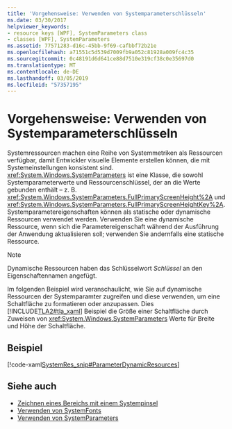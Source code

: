 ```yaml
---
title: 'Vorgehensweise: Verwenden von Systemparameterschlüsseln'
ms.date: 03/30/2017
helpviewer_keywords:
- resource keys [WPF], SystemParameters class
- classes [WPF], SystemParameters
ms.assetid: 77571283-d16c-45bb-9f69-cafbbf72b21e
ms.openlocfilehash: a71551c5d539d7009fb9a052c81928a009fc4c35
ms.sourcegitcommit: 0c48191d6d641ce88d7510e319cf38c0e35697d0
ms.translationtype: MT
ms.contentlocale: de-DE
ms.lasthandoff: 03/05/2019
ms.locfileid: "57357195"
---
```

# <a name="how-to-use-system-parameters-keys"></a>Vorgehensweise: Verwenden von Systemparameterschlüsseln
Systemressourcen machen eine Reihe von Systemmetriken als Ressourcen verfügbar, damit Entwickler visuelle Elemente erstellen können, die mit Systemeinstellungen konsistent sind. <xref:System.Windows.SystemParameters> ist eine Klasse, die sowohl Systemparameterwerte und Ressourcenschlüssel, der an die Werte gebunden enthält – z. B. <xref:System.Windows.SystemParameters.FullPrimaryScreenHeight%2A> und <xref:System.Windows.SystemParameters.FullPrimaryScreenHeightKey%2A>. Systemparametereigenschaften können als statische oder dynamische Ressourcen verwendet werden. Verwenden Sie eine dynamische Ressource, wenn sich die Parametereigenschaft während der Ausführung der Anwendung aktualisieren soll; verwenden Sie andernfalls eine statische Ressource.  
  
> [!NOTE]
>  Dynamische Ressourcen haben das Schlüsselwort *Schlüssel* an den Eigenschaftennamen angefügt.  
  
 Im folgenden Beispiel wird veranschaulicht, wie Sie auf dynamische Ressourcen der Systemparamter zugreifen und diese verwenden, um eine Schaltfläche zu formatieren oder anzupassen. Dies [!INCLUDE[TLA2#tla_xaml](../../../../includes/tla2sharptla-xaml-md.md)] Beispiel die Größe einer Schaltfläche durch Zuweisen von <xref:System.Windows.SystemParameters> Werte für Breite und Höhe der Schaltfläche.  
  
## <a name="example"></a>Beispiel  
 [!code-xaml[SystemRes_snip#ParameterDynamicResources](~/samples/snippets/csharp/VS_Snippets_Wpf/SystemRes_snip/CSharp/MyApp.xaml#parameterdynamicresources)]  
  
## <a name="see-also"></a>Siehe auch
- [Zeichnen eines Bereichs mit einem Systempinsel](../graphics-multimedia/how-to-paint-an-area-with-a-system-brush.md)
- [Verwenden von SystemFonts](how-to-use-systemfonts.md)
- [Verwenden von SystemParameters](how-to-use-systemparameters.md)
